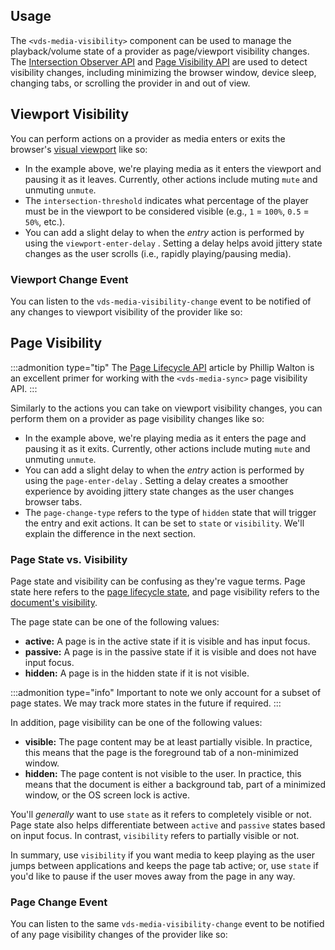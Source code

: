 ## Usage

The `<vds-media-visibility>` component can be used to manage the playback/volume state of a provider
as page/viewport visibility changes. The
[Intersection Observer API](https://developer.mozilla.org/en-US/docs/Web/API/Intersection_Observer_API)
and [Page Visibility API](https://developer.mozilla.org/en-US/docs/Web/API/Page_Visibility_API) are
used to detect visibility changes, including minimizing the browser window, device sleep,
changing tabs, or scrolling the provider in and out of view.

<slot name="usage" />

## Viewport Visibility

You can perform actions on a provider as media enters or exits the browser's
[visual viewport](https://developer.mozilla.org/en-US/docs/Glossary/Viewport) like so:

<slot name="viewport-actions" />

- In the example above, we're playing media as it enters the viewport and pausing it as it leaves.
  Currently, other actions include muting `mute` and unmuting `unmute`.
- The `intersection-threshold` <AttrWord /> indicates what percentage of the player must be in the viewport to
  be considered visible (e.g., `1` = `100%`, `0.5` = `50%`, etc.).
- You can add a slight delay to when the _entry_ action is performed by using
  the `viewport-enter-delay` <AttrWord />. Setting a delay helps avoid jittery state changes as
  the user scrolls (i.e., rapidly playing/pausing media).

### Viewport Change Event

You can listen to the `vds-media-visibility-change` event to be notified of any changes
to viewport visibility of the provider like so:

<slot name="viewport-visibility-change" />

## Page Visibility

:::admonition type="tip"
The [Page Lifecycle API](https://developers.google.com/web/updates/2018/07/page-lifecycle-api)
article by Phillip Walton is an excellent primer for working with the `<vds-media-sync>`
page visibility API.
:::

Similarly to the actions you can take on viewport visibility changes, you can perform them on a
provider as page visibility changes like so:

<slot name="page-actions" />

- In the example above, we're playing media as it enters the page and pausing it as it exits.
  Currently, other actions include muting `mute` and unmuting `unmute`.
- You can add a slight delay to when the _entry_ action is performed by using
  the `page-enter-delay` <AttrWord />. Setting a delay creates a smoother experience by
  avoiding jittery state changes as the user changes browser tabs.
- The `page-change-type` <AttrWord /> refers to the type of `hidden` state that will trigger the entry
  and exit actions. It can be set to `state` or `visibility`. We'll explain the difference in the
  next section.

### Page State vs. Visibility

Page state and visibility can be confusing as they're vague terms. Page state here refers
to the [page lifecycle state](https://developers.google.com/web/updates/2018/07/page-lifecycle-api#overview_of_page_lifecycle_states_and_events),
and page visibility refers to the [document's visibility](https://developer.mozilla.org/en-US/docs/Web/API/Document/visibilityState).

The page state can be one of the following values:

- **active:** A page is in the active state if it is visible and has input focus.
- **passive:** A page is in the passive state if it is visible and does not have input focus.
- **hidden:** A page is in the hidden state if it is not visible.

:::admonition type="info"
Important to note we only account for a subset of page states. We may track more states in the
future if required.
:::

In addition, page visibility can be one of the following values:

- **visible:** The page content may be at least partially visible. In practice, this means that
  the page is the foreground tab of a non-minimized window.
- **hidden:** The page content is not visible to the user. In practice, this means that the
  document is either a background tab, part of a minimized window, or the OS screen lock is
  active.

You'll _generally_ want to use `state` as it refers to completely visible or not. Page state
also helps differentiate between `active` and `passive` states based on input focus. In contrast,
`visibility` refers to partially visible or not.

In summary, use `visibility` if you want media to keep playing as the user jumps between
applications and keeps the page tab active; or, use `state` if you'd like to pause if the user
moves away from the page in any way.

### Page Change Event

You can listen to the same `vds-media-visibility-change` event to be notified of any page visibility
changes of the provider like so:

<slot name="page-visibility-change" />
